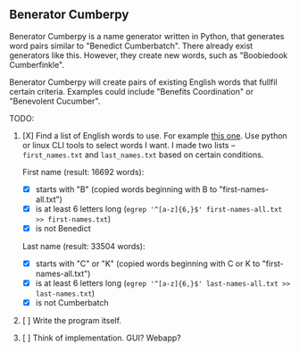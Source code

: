 ## Benerator Cumberpy

Benerator Cumberpy is a name generator written in Python, that generates word pairs similar to "Benedict Cumberbatch". There already exist generators like this. However, they create new words, such as "Boobiedook Cumberfinkle".

Benerator Cumberpy will create pairs of existing English words that fullfil certain criteria. Examples could include "Benefits Coordination" or "Benevolent Cucumber".


TODO:
1. [X] Find a list of English words to use. For example [this one](https://github.com/dwyl/english-words). Use python or linux CLI tools to select words I want.
    I made two lists – `first_names.txt` and `last_names.txt` based on certain conditions.

    First name (result: 16692 words):
    - [X] starts with "B" (copied words beginning with B to "first-names-all.txt")
    - [X] is at least 6 letters long (`egrep '^[a-z]{6,}$' first-names-all.txt >> first-names.txt`)
    - [X] is not Benedict

    Last name (result: 33504 words):
    - [X] starts with "C" or "K" (copied words beginning with C or K to "first-names-all.txt")
    - [X] is at least 6 letters long (`egrep '^[a-z]{6,}$' last-names-all.txt >> last-names.txt`)
    - [X] is not Cumberbatch
2. [ ] Write the program itself.
3. [ ] Think of implementation. GUI? Webapp?
